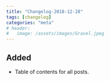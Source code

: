 ```yaml
---
title: "Changelog-2018-12-28"
tags: [changelog]
categories: "meta"
# header:
#   image: /assets/images/Gravel.jpeg
---
```


## Added
- Table of contents for all posts.